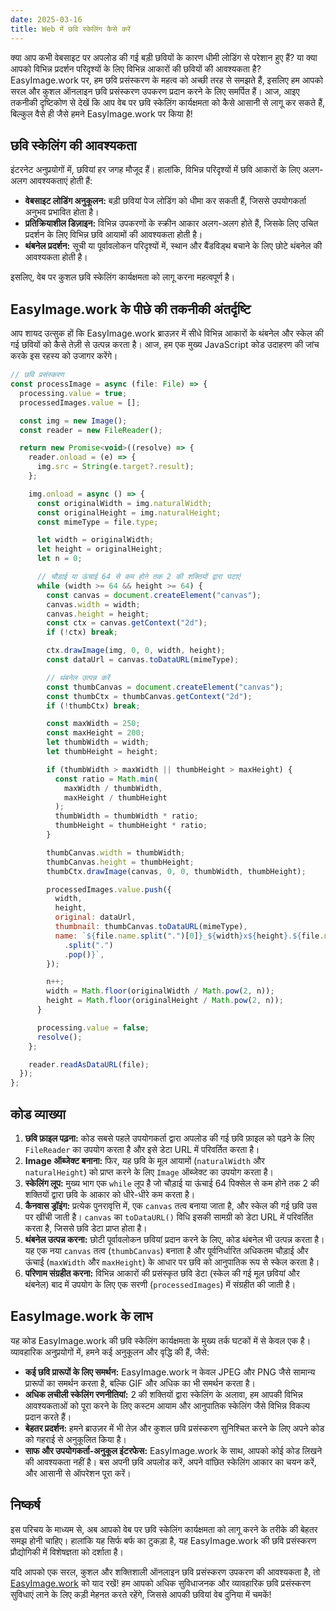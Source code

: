 ```yaml
---
date: 2025-03-16
title: Web में छवि स्केलिंग कैसे करें
---
```


क्या आप कभी वेबसाइट पर अपलोड की गई बड़ी छवियों के कारण धीमी लोडिंग से परेशान हुए हैं? या क्या आपको विभिन्न प्रदर्शन परिदृश्यों के लिए विभिन्न आकारों की छवियों की आवश्यकता है? EasyImage.work पर, हम छवि प्रसंस्करण के महत्व को अच्छी तरह से समझते हैं, इसलिए हम आपको सरल और कुशल ऑनलाइन छवि प्रसंस्करण उपकरण प्रदान करने के लिए समर्पित हैं। आज, आइए तकनीकी दृष्टिकोण से देखें कि आप वेब पर छवि स्केलिंग कार्यक्षमता को कैसे आसानी से लागू कर सकते हैं, बिल्कुल वैसे ही जैसे हमने EasyImage.work पर किया है!

## छवि स्केलिंग की आवश्यकता

इंटरनेट अनुप्रयोगों में, छवियां हर जगह मौजूद हैं। हालांकि, विभिन्न परिदृश्यों में छवि आकारों के लिए अलग-अलग आवश्यकताएं होती हैं:

- **वेबसाइट लोडिंग अनुकूलन:** बड़ी छवियां पेज लोडिंग को धीमा कर सकती हैं, जिससे उपयोगकर्ता अनुभव प्रभावित होता है।
- **प्रतिक्रियाशील डिज़ाइन:** विभिन्न उपकरणों के स्क्रीन आकार अलग-अलग होते हैं, जिसके लिए उचित प्रदर्शन के लिए विभिन्न छवि आयामों की आवश्यकता होती है।
- **थंबनेल प्रदर्शन:** सूची या पूर्वावलोकन परिदृश्यों में, स्थान और बैंडविड्थ बचाने के लिए छोटे थंबनेल की आवश्यकता होती है।

इसलिए, वेब पर कुशल छवि स्केलिंग कार्यक्षमता को लागू करना महत्वपूर्ण है।

## EasyImage.work के पीछे की तकनीकी अंतर्दृष्टि

आप शायद उत्सुक हों कि EasyImage.work ब्राउज़र में सीधे विभिन्न आकारों के थंबनेल और स्केल की गई छवियों को कैसे तेज़ी से उत्पन्न करता है। आज, हम एक मुख्य JavaScript कोड उदाहरण की जांच करके इस रहस्य को उजागर करेंगे।

```js
// छवि प्रसंस्करण
const processImage = async (file: File) => {
  processing.value = true;
  processedImages.value = [];

  const img = new Image();
  const reader = new FileReader();

  return new Promise<void>((resolve) => {
    reader.onload = (e) => {
      img.src = String(e.target?.result);
    };

    img.onload = async () => {
      const originalWidth = img.naturalWidth;
      const originalHeight = img.naturalHeight;
      const mimeType = file.type;

      let width = originalWidth;
      let height = originalHeight;
      let n = 0;

      // चौड़ाई या ऊंचाई 64 से कम होने तक 2 की शक्तियों द्वारा घटाएं
      while (width >= 64 && height >= 64) {
        const canvas = document.createElement("canvas");
        canvas.width = width;
        canvas.height = height;
        const ctx = canvas.getContext("2d");
        if (!ctx) break;

        ctx.drawImage(img, 0, 0, width, height);
        const dataUrl = canvas.toDataURL(mimeType);

        // थंबनेल उत्पन्न करें
        const thumbCanvas = document.createElement("canvas");
        const thumbCtx = thumbCanvas.getContext("2d");
        if (!thumbCtx) break;

        const maxWidth = 250;
        const maxHeight = 200;
        let thumbWidth = width;
        let thumbHeight = height;

        if (thumbWidth > maxWidth || thumbHeight > maxHeight) {
          const ratio = Math.min(
            maxWidth / thumbWidth,
            maxHeight / thumbHeight
          );
          thumbWidth = thumbWidth * ratio;
          thumbHeight = thumbHeight * ratio;
        }

        thumbCanvas.width = thumbWidth;
        thumbCanvas.height = thumbHeight;
        thumbCtx.drawImage(canvas, 0, 0, thumbWidth, thumbHeight);

        processedImages.value.push({
          width,
          height,
          original: dataUrl,
          thumbnail: thumbCanvas.toDataURL(mimeType),
          name: `${file.name.split(".")[0]}_${width}x${height}.${file.name
            .split(".")
            .pop()}`,
        });

        n++;
        width = Math.floor(originalWidth / Math.pow(2, n));
        height = Math.floor(originalHeight / Math.pow(2, n));
      }

      processing.value = false;
      resolve();
    };

    reader.readAsDataURL(file);
  });
};
```

## कोड व्याख्या

1. **छवि फ़ाइल पढ़ना:** कोड सबसे पहले उपयोगकर्ता द्वारा अपलोड की गई छवि फ़ाइल को पढ़ने के लिए `FileReader` का उपयोग करता है और इसे डेटा URL में परिवर्तित करता है।
2. **Image ऑब्जेक्ट बनाना:** फिर, यह छवि के मूल आयामों (`naturalWidth` और `naturalHeight`) को प्राप्त करने के लिए `Image` ऑब्जेक्ट का उपयोग करता है।
3. **स्केलिंग लूप:** मुख्य भाग एक `while` लूप है जो चौड़ाई या ऊंचाई 64 पिक्सेल से कम होने तक 2 की शक्तियों द्वारा छवि के आकार को धीरे-धीरे कम करता है।
4. **कैनवास ड्रॉइंग:** प्रत्येक पुनरावृत्ति में, एक `canvas` तत्व बनाया जाता है, और स्केल की गई छवि उस पर खींची जाती है। `canvas` का `toDataURL()` विधि इसकी सामग्री को डेटा URL में परिवर्तित करता है, जिससे छवि डेटा प्राप्त होता है।
5. **थंबनेल उत्पन्न करना:** छोटी पूर्वावलोकन छवियां प्रदान करने के लिए, कोड थंबनेल भी उत्पन्न करता है। यह एक नया `canvas` तत्व (`thumbCanvas`) बनाता है और पूर्वनिर्धारित अधिकतम चौड़ाई और ऊंचाई (`maxWidth` और `maxHeight`) के आधार पर छवि को आनुपातिक रूप से स्केल करता है।
6. **परिणाम संग्रहीत करना:** विभिन्न आकारों की प्रसंस्कृत छवि डेटा (स्केल की गई मूल छवियां और थंबनेल) बाद में उपयोग के लिए एक सरणी (`processedImages`) में संग्रहीत की जाती है।

## EasyImage.work के लाभ

यह कोड EasyImage.work की छवि स्केलिंग कार्यक्षमता के मुख्य तर्क घटकों में से केवल एक है। व्यावहारिक अनुप्रयोगों में, हमने कई अनुकूलन और वृद्धि की हैं, जैसे:

- **कई छवि प्रारूपों के लिए समर्थन:** EasyImage.work न केवल JPEG और PNG जैसे सामान्य प्रारूपों का समर्थन करता है, बल्कि GIF और अधिक का भी समर्थन करता है।
- **अधिक लचीली स्केलिंग रणनीतियां:** 2 की शक्तियों द्वारा स्केलिंग के अलावा, हम आपकी विभिन्न आवश्यकताओं को पूरा करने के लिए कस्टम आयाम और आनुपातिक स्केलिंग जैसे विभिन्न विकल्प प्रदान करते हैं।
- **बेहतर प्रदर्शन:** हमने ब्राउज़र में भी तेज़ और कुशल छवि प्रसंस्करण सुनिश्चित करने के लिए अपने कोड को गहराई से अनुकूलित किया है।
- **साफ और उपयोगकर्ता-अनुकूल इंटरफेस:** EasyImage.work के साथ, आपको कोई कोड लिखने की आवश्यकता नहीं है। बस अपनी छवि अपलोड करें, अपने वांछित स्केलिंग आकार का चयन करें, और आसानी से ऑपरेशन पूरा करें।

## निष्कर्ष

इस परिचय के माध्यम से, अब आपको वेब पर छवि स्केलिंग कार्यक्षमता को लागू करने के तरीके की बेहतर समझ होनी चाहिए। हालांकि यह सिर्फ बर्फ का टुकड़ा है, यह EasyImage.work की छवि प्रसंस्करण प्रौद्योगिकी में विशेषज्ञता को दर्शाता है।

यदि आपको एक सरल, कुशल और शक्तिशाली ऑनलाइन छवि प्रसंस्करण उपकरण की आवश्यकता है, तो [EasyImage.work](https://easyimage.work) को याद रखें! हम आपको अधिक सुविधाजनक और व्यावहारिक छवि प्रसंस्करण सुविधाएं लाने के लिए कड़ी मेहनत करते रहेंगे, जिससे आपकी छवियां वेब दुनिया में चमकें!
